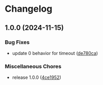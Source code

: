 # Changelog

## 1.0.0 (2024-11-15)


### Bug Fixes

* update 0 behavior for timeout ([de780ca](https://github.com/dishbreak/go-alfred/commit/de780ca143b2a07109440de7c115a8ebafdcc0ed))


### Miscellaneous Chores

* release 1.0.0 ([4ce1952](https://github.com/dishbreak/go-alfred/commit/4ce1952b9d8c24c861bec98d718409c8f0af380f))
